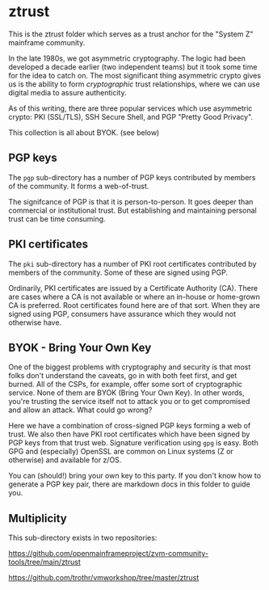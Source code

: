 # ztrust

This is the ztrust folder
which serves as a trust anchor for the "System Z" mainframe community.

In the late 1980s, we got asymmetric cryptography.
The logic had been developed a decade earlier (two independent teams)
but it took some time for the idea to catch on. The most significant
thing asymmetric crypto gives us is the ability to form *cryptographic*
trust relationships, where we can use digital media to assure authenticity.

As of this writing, there are three popular services which use asymmetric
crypto: PKI (SSL/TLS), SSH Secure Shell, and PGP "Pretty Good Privacy".

This collection is all about BYOK. (see below)

## PGP keys

The `pgp` sub-directory has a number of PGP keys
contributed by members of the community. It forms a web-of-trust.

The signifcance of PGP is that it is person-to-person.
It goes deeper than commercial or institutional trust.
But establishing and maintaining personal trust can be time consuming.

## PKI certificates

The `pki` sub-directory has a number of PKI root certificates
contributed by members of the community. Some of these are signed
using PGP.

Ordinarily, PKI certificates are issued by a Certificate Authority (CA).
There are cases where a CA is not available or where an in-house
or home-grown CA is preferred. Root certificates found here are
of that sort. When they are signed using PGP, consumers have assurance
which they would not otherwise have.

## BYOK - Bring Your Own Key

One of the biggest problems with cryptography and security is that
most folks don't understand the caveats, go in with both feet first,
and get burned. All of the CSPs, for example, offer some sort of
cryptographic service. None of them are BYOK (Bring Your Own Key).
In other words, you're trusting the service itself not to attack you
or to get compromised and allow an attack. What could go wrong?

Here we have a combination of cross-signed PGP keys forming a
web of trust. We also then have PKI root certificates which have been
signed by PGP keys from that trust web. Signature verification using
`gpg` is easy. Both GPG and (especially) OpenSSL are common on Linux
systems (Z or otherwise) and available for z/OS.

You can (should!) bring your own key to this party.
If you don't know how to generate a PGP key pair, there are markdown
docs in this folder to guide you.

## Multiplicity

This sub-directory exists in two repositories:

https://github.com/openmainframeproject/zvm-community-tools/tree/main/ztrust

https://github.com/trothr/vmworkshop/tree/master/ztrust


